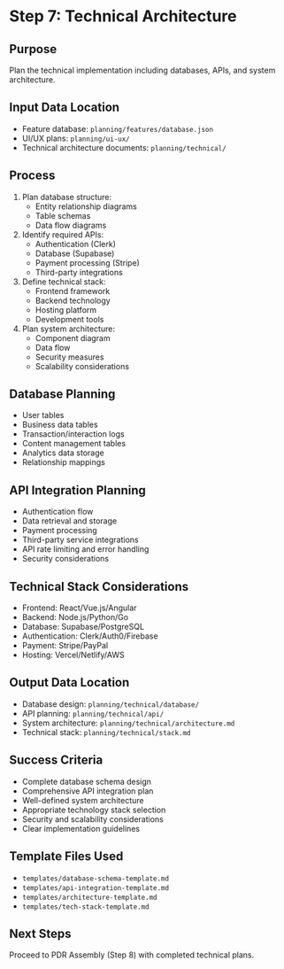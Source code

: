 # Step 7: Technical Architecture

## Purpose
Plan the technical implementation including databases, APIs, and system architecture.

## Input Data Location
- Feature database: `planning/features/database.json`
- UI/UX plans: `planning/ui-ux/`
- Technical architecture documents: `planning/technical/`

## Process
1. Plan database structure:
   - Entity relationship diagrams
   - Table schemas
   - Data flow diagrams
2. Identify required APIs:
   - Authentication (Clerk)
   - Database (Supabase)
   - Payment processing (Stripe)
   - Third-party integrations
3. Define technical stack:
   - Frontend framework
   - Backend technology
   - Hosting platform
   - Development tools
4. Plan system architecture:
   - Component diagram
   - Data flow
   - Security measures
   - Scalability considerations

## Database Planning
- User tables
- Business data tables
- Transaction/interaction logs
- Content management tables
- Analytics data storage
- Relationship mappings

## API Integration Planning
- Authentication flow
- Data retrieval and storage
- Payment processing
- Third-party service integrations
- API rate limiting and error handling
- Security considerations

## Technical Stack Considerations
- Frontend: React/Vue.js/Angular
- Backend: Node.js/Python/Go
- Database: Supabase/PostgreSQL
- Authentication: Clerk/Auth0/Firebase
- Payment: Stripe/PayPal
- Hosting: Vercel/Netlify/AWS

## Output Data Location
- Database design: `planning/technical/database/`
- API planning: `planning/technical/api/`
- System architecture: `planning/technical/architecture.md`
- Technical stack: `planning/technical/stack.md`

## Success Criteria
- Complete database schema design
- Comprehensive API integration plan
- Well-defined system architecture
- Appropriate technology stack selection
- Security and scalability considerations
- Clear implementation guidelines

## Template Files Used
- `templates/database-schema-template.md`
- `templates/api-integration-template.md`
- `templates/architecture-template.md`
- `templates/tech-stack-template.md`

## Next Steps
Proceed to PDR Assembly (Step 8) with completed technical plans.
